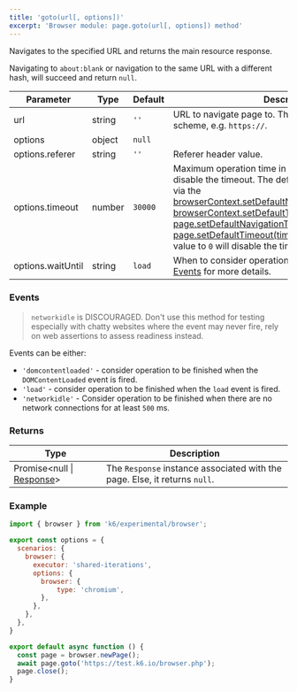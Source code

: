```yaml
---
title: 'goto(url[, options])'
excerpt: 'Browser module: page.goto(url[, options]) method'
---
```


Navigates to the specified URL and returns the main resource response.

Navigating to `about:blank` or navigation to the same URL with a different hash, will succeed and return `null`.

<TableWithNestedRows>

| Parameter       | Type   | Default | Description                                                                                                                                                                                                                           |
|-----------------|--------|---------|---------------------------------------------------------------------------------------------------------------------------------------------------------------------------------------------------------------------------------------|
| url            | string  | `''`    |  URL to navigate page to. The url should include scheme, e.g. `https://`.                                                                                                               |
| options         | object | `null`  |                                                                                                                                                                                                                      |
| options.referer  | string| `''`  | Referer header value.                                                             |
| options.timeout | number | `30000` | Maximum operation time in milliseconds. Pass `0` to disable the timeout. The default value can be changed via the [browserContext.setDefaultNavigationTimeout(timeout)](/javascript-api/k6-experimental/browser/browsercontext/setdefaultnavigationtimeout/), [browserContext.setDefaultTimeout(timeout)](/javascript-api/k6-experimental/browser/browsercontext/setdefaulttimeout/), [page.setDefaultNavigationTimeout(timeout)](/javascript-api/k6-experimental/browser/page/setdefaultnavigationtimeout/) or [page.setDefaultTimeout(timeout)](/javascript-api/k6-experimental/browser/page/setdefaulttimeout/) methods. Setting the value to `0` will disable the timeout. |
| options.waitUntil | string | `load` | When to consider operation to have succeeded. See [Events](#events) for more details. |

</TableWithNestedRows>

### Events

 <Blockquote mod="attention">

 `networkidle` is DISCOURAGED. Don't use this method for testing especially with chatty websites where the event may never fire, rely on web assertions to assess readiness instead.

 </Blockquote>

Events can be either:

- `'domcontentloaded'` - consider operation to be finished when the `DOMContentLoaded` event is fired.
- `'load'` - consider operation to be finished when the `load` event is fired.
- `'networkidle'` - Consider operation to be finished when there are no network connections for at least `500` ms. 

### Returns

| Type                 | Description                                                                                     |
| ----                 | -----------                                                                                     |
| Promise<null \| [Response](/javascript-api/k6-experimental/browser/response/)>               | The `Response` instance associated with the page. Else, it returns `null`. |

### Example

<CodeGroup labels={[]}>

```javascript
import { browser } from 'k6/experimental/browser';

export const options = {
  scenarios: {
    browser: {
      executor: 'shared-iterations',
      options: {
        browser: {
            type: 'chromium',
        },
      },
    },
  },
}

export default async function () {
  const page = browser.newPage();
  await page.goto('https://test.k6.io/browser.php');
  page.close();
}
```

</CodeGroup>

